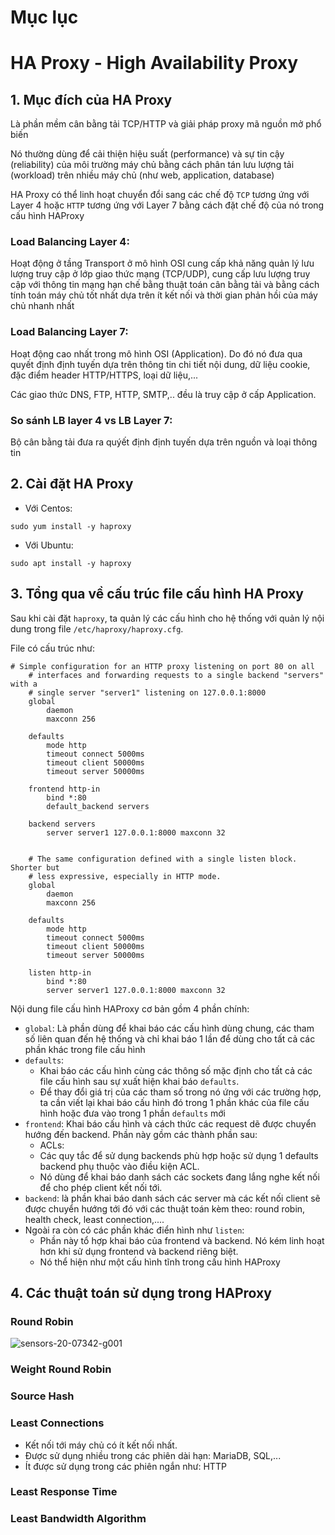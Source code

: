 # Mục lục

# HA Proxy - High Availability Proxy

## 1. Mục đích của HA Proxy

Là phần mềm cân bằng tải TCP/HTTP và giải pháp proxy mã nguồn mở phổ biến

Nó thường dùng để cải thiện hiệu suất (performance) và sự tin cậy (reliability) của môi trường máy chủ bằng cách phân tán lưu lượng tải (workload) trên nhiều máy chủ (như web, application, database)

HA Proxy có thể linh hoạt chuyển đổi sang các chế độ `TCP` tương ứng với Layer 4 hoặc `HTTP` tương ứng với Layer 7 bằng cách đặt chế độ của nó trong cấu hình HAProxy

### Load Balancing Layer 4:

Hoạt động ở tầng Transport ở mô hình OSI cung cấp khả năng quản lý lưu lượng truy cập ở lớp giao thức mạng (TCP/UDP), cung cấp lưu lượng truy cập với thông tin mạng hạn chế bằng thuật toán cân bằng tải và bằng cách tính toán máy chủ tốt nhất dựa trên ít kết nối và thời gian phản hồi của máy chủ nhanh nhất

### Load Balancing Layer 7:

Hoạt động cao nhất trong mô hình OSI (Application). Do đó nó đưa qua quyết định định tuyến dựa trên thông tin chi tiết nội dung, dữ liệu cookie, đặc điểm header HTTP/HTTPS, loại dữ liệu,...

Các giao thức DNS, FTP, HTTP, SMTP,.. đều là truy cập ở cấp Application.

### So sánh LB layer 4 vs LB Layer 7:

Bộ cân bằng tải đưa ra quýết định định tuyến dựa trên nguồn và loại thông tin 

## 2. Cài đặt HA Proxy

- Với Centos:
```
sudo yum install -y haproxy
```

- Với Ubuntu:
```
sudo apt install -y haproxy
```

## 3. Tổng qua về cấu trúc file cấu hình HA Proxy

Sau khi cài đặt `haproxy`, ta quản lý các cấu hình cho hệ thống với quản lý nội dung trong file `/etc/haproxy/haproxy.cfg`. 

File có cấu trúc như:

```
# Simple configuration for an HTTP proxy listening on port 80 on all
    # interfaces and forwarding requests to a single backend "servers" with a
    # single server "server1" listening on 127.0.0.1:8000
    global
        daemon
        maxconn 256

    defaults
        mode http
        timeout connect 5000ms
        timeout client 50000ms
        timeout server 50000ms

    frontend http-in
        bind *:80
        default_backend servers

    backend servers
        server server1 127.0.0.1:8000 maxconn 32


    # The same configuration defined with a single listen block. Shorter but
    # less expressive, especially in HTTP mode.
    global
        daemon
        maxconn 256

    defaults
        mode http
        timeout connect 5000ms
        timeout client 50000ms
        timeout server 50000ms

    listen http-in
        bind *:80
        server server1 127.0.0.1:8000 maxconn 32
```

Nội dung file cấu hình HAProxy cơ bản gồm 4 phần chính:
- `global`: Là phần dùng để khai báo các cấu hình dùng chung, các tham số liên quan đến hệ thống và chỉ khai báo 1 lần để dùng cho tất cả các phần khác trong file cấu hình
- `defaults`:
    - Khai báo các cấu hình cùng các thông số mặc định cho tất cả các file cấu hình sau sự xuất hiện khai báo `defaults`.
    - Để thay đổi giá trị của các tham số trong nó ứng với các trường hợp, ta cần viết lại khai báo cấu hình đó trong 1 phần khác của file cấu hình hoặc đưa vào trong 1 phần `defaults` mới 
- `frontend`: Khai báo cấu hình và cách thức các request dẽ được chuyển hướng đến backend. Phần này gồm các thành phần sau:
    - ACLs:
    - Các quy tắc để sử dụng backends phù hợp hoặc sử dụng 1 defaults backend phụ thuộc vào điều kiện ACL.
    - Nó dùng để khai báo danh sách các sockets đang lắng nghe kết nối để cho phép client kết nối tới.
- `backend`: là phần khai báo danh sách các server mà các kết nối client sẽ được chuyển hướng tới đó với các thuật toán kèm theo: round robin, health check, least connection,....
- Ngoài ra còn có các phần khác điển hình như `listen`:
    - Phần này tổ hợp khai báo của frontend và backend. Nó kém linh hoạt hơn khi sử dụng frontend và backend riêng biệt.
    - Nó thể hiện như một cấu hình tĩnh trong cấu hình HAProxy

## 4. Các thuật toán sử dụng trong HAProxy

### Round Robin

![sensors-20-07342-g001](https://user-images.githubusercontent.com/54473576/227494219-505cfc33-a5de-4e6e-a7b2-a8fa4b9de187.png)

### Weight Round Robin



### Source Hash



### Least Connections

- Kết nối tới máy chủ có ít kết nối nhất.
- Được sử dụng nhiều trong các phiên dài hạn: MariaDB, SQL,...
- Ít được sử dụng trong các phiên ngắn như: HTTP

### Least Response Time



### Least Bandwidth Algorithm



